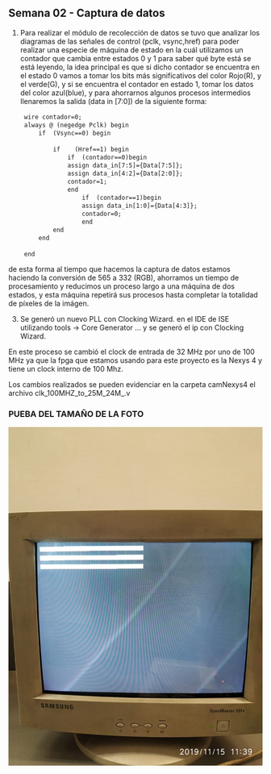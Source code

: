 ## Semana 02 - Captura de datos
1. Para realizar el módulo de recolección de datos se tuvo que analizar los diagramas de las señales de control (pclk, vsync,href) para poder realizar   una especie de máquina de estado en la cuál utilizamos un contador que cambia entre estados 0 y  1 para saber qué byte está se está leyendo, la idea principal es que si dicho contador se encuentra en el estado 0 vamos a tomar los bits más significativos del color Rojo(R), 
y el verde(G), y si se encuentra el contador en estado 1, tomar los datos del color azul(blue), y para ahorrarnos algunos procesos intermedios llenaremos la salida (data in [7:0]) de la siguiente forma:  


		wire contador=0;  
		always @ (negedge Pclk) begin  
			if	(Vsync==0) begin  

				if    (Href==1) begin  
					if	(contador==0)begin
					assign data_in[7:5]={Data[7:5]};
					assign data_in[4:2]={Data[2:0]};
					contador=1;
					end
						if	(contador==1)begin
						assign data_in[1:0]={Data[4:3]};
						contador=0;
						end
				end
			end

		end

de esta forma al tiempo que hacemos la captura de datos estamos haciendo la conversión de 565 a 332 (RGB), ahorramos un tiempo de procesamiento y reducimos un proceso largo a una máquina de dos estados, y esta máquina repetirá sus procesos hasta completar la totalidad de píxeles de la imágen.

3. Se generó un nuevo PLL con Clocking Wizard. en el IDE de ISE utilizando tools -> Core Generator ... y se generó el ip con Clocking Wizard.

En este proceso se cambió el clock de entrada de 32 MHz por uno de 100 MHz ya que la fpga que estamos usando para este proyecto es la Nexys 4 y tiene un clock interno de 100 Mhz.

Los cambios realizados se pueden evidenciar en la carpeta camNexys4 el archivo clk_100MHZ_to_25M_24M_.v
### PUEBA DEL TAMAÑO DE LA FOTO

![archivo base .men!]( /docs/figs/código_base_prueba_tamaño_foto.jpeg "archivo base .men")

